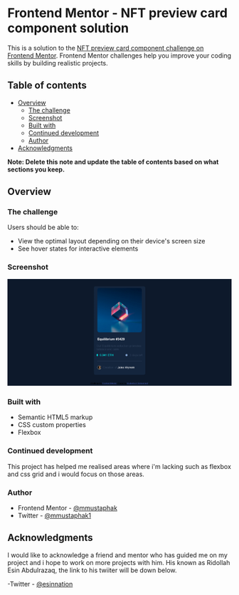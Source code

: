 # Frontend Mentor - NFT preview card component solution

This is a solution to the [NFT preview card component challenge on Frontend Mentor](https://www.frontendmentor.io/challenges/nft-preview-card-component-SbdUL_w0U). Frontend Mentor challenges help you improve your coding skills by building realistic projects. 

## Table of contents

- [Overview](#overview)
  - [The challenge](#the-challenge)
  - [Screenshot](#screenshot)
  - [Built with](#built-with)
  - [Continued development](#continued-development)
  - [Author](#Author)
- [Acknowledgments](#acknowledgments)

**Note: Delete this note and update the table of contents based on what sections you keep.**

## Overview

### The challenge

Users should be able to:

- View the optimal layout depending on their device's screen size
- See hover states for interactive elements

### Screenshot

![](images/Screenshot.png)


### Built with

- Semantic HTML5 markup
- CSS custom properties
- Flexbox

### Continued development

This project has helped me realised areas where i'm lacking such as flexbox and css grid and i would focus on those areas.

### Author

- Frontend Mentor - [@mmustaphak](https://www.frontendmentor.io/profile/mmustaphak)
- Twitter - [@mmustaphak1](https://www.twitter.com/mmustaphak1)



## Acknowledgments

I would like to acknowledge a friend and mentor who has guided me on my project and i hope to work on more projects with him. His known as Ridollah Esin Abdulrazaq, the link to his twiiter will be down below.

-Twitter - [@esinnation](https://www.twitter.com/esinnation)
